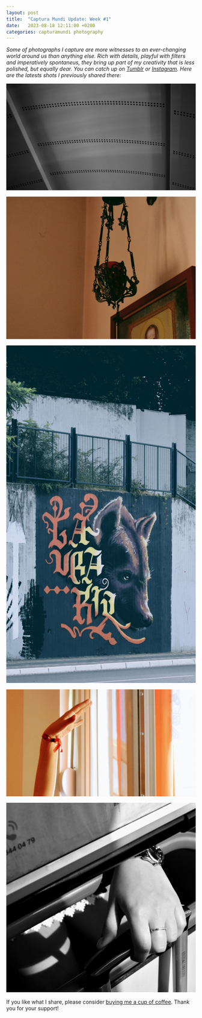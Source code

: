 ```yaml
---
layout: post
title:  "Captura Mundi Update: Week #1"
date:   2023-08-18 12:11:00 +0200
categories: capturamundi photography
---
```

*Some of photographs I capture are more witnesses to an ever-changing world around us than anything else. Rich with details, playful with filters and imperatively spontaneus, they bring up part of my creativity that is less polished, but equally dear. You can catch up on [Tumblr](https://capturamundi.blog) or [Instagram](https://www.instagram.com/capturamundi/). Here are the latests shots I previously shared there:*

![Roofs And Patterns Above Us](/media/tumblr_62b7cfc1248ff06804a4a3bd051a7f19_7a14e16f_1280.jpg)

![Above And Beyond](/media/tumblr_c8e8f6aa283c29a5228c864a5f6190ca_6b395073_1280.jpg)

![Wolf On the Wall](/media/tumblr_7fa56ba2a7230ada5cb1e59d06cbc713_079c6a53_2048.jpg)

![Hand Against the Sun](/media/tumblr_8399fd2de37b3a1f212122b629ef9225_888f065e_1280.jpg)

![She's a Keeper!](/media/tumblr_37acbb15415b95e8b5a3f20478d41952_ac9269be_1280.jpg)

If you like what I share, please consider [buying me a cup of coffee](https://www.buymeacoffee.com/igorv42). Thank you for your support!
